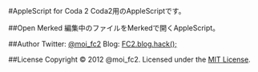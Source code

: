 #AppleScript for Coda 2
Coda2用のAppleScriptです。

##Open Merked
編集中のファイルをMerkedで開くAppleScript。

##Author
Twitter: [@moi_fc2](https://twitter.com/moi_fc2)
Blog: [FC2.blog.hack();](http://fc2ist.blog.fc2.com/)

##License
Copyright &copy; 2012 @moi_fc2.
Licensed under the [MIT License](http://www.opensource.org/licenses/mit-license.php).